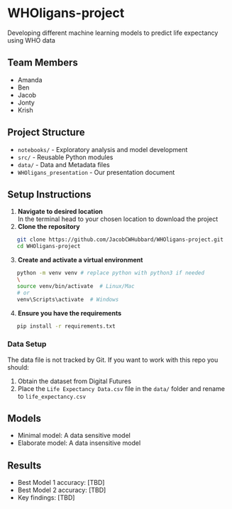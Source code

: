 # WHOligans-project
Developing different machine learning models to predict life expectancy using WHO data

## Team Members
* Amanda
* Ben
* Jacob
* Jonty
* Krish

## Project Structure
* `notebooks/` - Exploratory analysis and model development
* `src/` - Reusable Python modules
* `data/` - Data and Metadata files
* `WHOligans_presentation` - Our presentation document

## Setup Instructions
1. **Navigate to desired location**\
In the terminal head to your chosen location to download the project
2. **Clone the repository**
```bash
   git clone https://github.com/JacobCWHubbard/WHOligans-project.git
   cd WHOligans-project
```
3. **Create and activate a virtual environment**
```bash
   python -m venv venv # replace python with python3 if needed
   \
   source venv/bin/activate  # Linux/Mac
   # or
   venv\Scripts\activate  # Windows
```
4. **Ensure you have the requirements**
```bash
   pip install -r requirements.txt
```

### Data Setup
The data file is not tracked by Git. If you want to work with this repo you should:
1. Obtain the dataset from Digital Futures
2. Place the `Life Expectancy Data.csv` file in the `data/` folder and rename to `life_expectancy.csv`

## Models
* Minimal model: A data sensitive model
* Elaborate model: A data insensitive model

## Results
* Best Model 1 accuracy: [TBD]
* Best Model 2 accuracy: [TBD]
* Key findings: [TBD]

